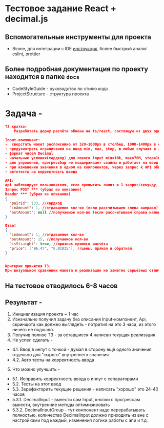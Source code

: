 # Тестовое задание React + decimal.js


## Вспомогательные инструменты для проекта

- Biome, для интеграции с IDE [инструкция](https://biomejs.dev/guides/editors/first-party-extensions/), более быстрый аналог eslint, prettier

## Более подробная документация по проекту находится в папке `docs`

- CodeStyleGuide - руководство по стилю кода
- ProjectStructure - структура проекта


# Задача - 
```json
ТЗ кратко:
	Разработать форму расчёта обмена на ts/react, состоящую из двух одинаковых input-компонентов, способную выполнять перерасчёты в обе стороны через 1 запрос к API.

Input-компонент:
-  сверстать макет респонсивно от 320-1000px в столбец, 1000-1400px в строку, 1400px+ добавляются отступы по краям, компонент тянется на доступную ширину
- предусмотреть ограничения на ввод min, max, step, в любых случаях в input после ввода не может оказаться некорректное/пустое значение, т.е. осуществляется подмена введённого значения до ближайшего корректного. Помена числа на правильное не должна мешать вводу.
- формат чисел Decimal
- начальные условия(хардкод) для левого input min=10k, max=70M, step=100, value=min, для правого step=0.01, min, max, value рассчитываются исходя из полученного из API price.
- для упрощения, прогрессбар не поддерживает свайпы и работает на ввод только как кнопки, однако шкала отображает точный value в % между min и max
- при изменении значения в одном из компонентов, через запрос к API обновляется значение в другом
- автотесты на корректность ввода

API:
api заблокирует пользователя, если превысить лимит в 1 запрос/секунду, следует это предусмотреть
Запрос POST *** (убрал из описание)
header *** (убрал из описание)
{
  "pairId": 133, //хардкод
  "inAmount": 1, //отдаваемое кол-во (если рассчитываем слева направо)
  "outAmount": null //получаемое кол-во (если рассчитываем справа налево)
}

Ответ
{
  "inAmount": 1, //отдаваемое кол-во
  "outAmount": 15, //получаемое кол-во
  "isStraight": true, //признак прямого расчёта
  "price": ["96.47", "0.01035"], //цены, прямая и обратная
}


Критерии принятия ТЗ:
При визуальном сравнении макета и реализации не заметно серьёзных отличий. Во всех нормальных случаях(API работает) форма должна вести себя корректно, можно указать любое значение из диапазона min/max/step в любом input, в т.ч. с точкой. Соблюдены все требования ТЗ.

```

## На тестовое отводилось 6-8 часов

## Результат - 
1. Инициализация проекта ~ 1 час 
2. Изначально получил задачу без описания Input-компонент, Api, скриншота как должно выглядеть - потратил на это 3 часа, из этого ничего не подошло.
3. Получив полное ТЗ - за оставшиеся 4 написан текущая реализация. 
4. Не успел сделать - 
- 4.1. Ввод в инпут с точкой - думал в сторону ещё одного значения отдельно для "сырого" внутреннего значения
- 4.2. Авто тесты на корректность ввода
5. Что можно улучшить - 
- 5.1. Исправить корректность ввода в инпут с сепараторами 
- 5.2. Тесты на этот ввод
- 5.3. Зарефакторить текущие решения - написать "хорошо" это 24-40 часов
- 5.3.1. DecimalInput - вынести сам Input, кнопки с прогрессам вынести, внутренние методы оптимизировать
- 5.3.2. DecimalInputGroup - тут компонент надо перерабатывать полностью, количество DecimalInput должно приходить из вне с настройками под каждый, изменения логики работы с апи и т.д.

